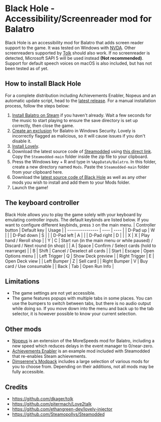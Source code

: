 # Black Hole - Accessibility/Screenreader mod for Balatro
Black Hole is an accessibility mod for Balatro that adds screen reader support to the game. It was tested on Windows with [NVDA](https://www.nvaccess.org/download/). Other screenreaders supported by [Tolk](https://github.com/dkager/tolk) should also work. If no screenreader is detected, Microsoft SAPI 5 will be used instead **(Not recommended)**. Support for default speech voices on macOS is also included, but has not been tested as of yet.

## How to install Black Hole
For a complete distribution including Achievements Enabler, Nopeus and an automatic update script, head to the [latest release](https://github.com/Aurelius7309/BlackHole/releases/latest). For a manual installation process, follow the steps below:
1. [Install Balatro on Steam](https://store.steampowered.com/app/2379780/Balatro/) if you haven't already. Wait a few seconds for the music to start playing to ensure the save directory is set up correctly, then close the game.
2. [Create an exclusion](https://github.com/Steamopollys/Steamodded/wiki/01.-Getting-started#using-windows-defender) for Balatro in Windows Security. Lovely is incorrectly flagged as malicious, so it will cause issues if you don't disable it.
3. [Install Lovely](https://github.com/ethangreen-dev/lovely-injector?tab=readme-ov-file#windows--proton--wine).
4. Download the latest source code of [Steamodded](https://github.com/Steamopollys/Steamodded/) using [this direct link](https://github.com/Steamopollys/Steamodded/archive/refs/heads/main.zip). Copy the `Steamodded-main` folder inside the zip file to your clipboard.
5. Press the Windows key + R and type in `%AppData%/Balatro`. In this folder, create a new directory named `Mods`. Paste the `Steamodded-main` folder from your clipboard here.
6. Download the [latest source code of Black Hole](https://github.com/Aurelius7309/BlackHole/archive/refs/heads/main.zip) as well as any other mods you wish to install and add them to your Mods folder.
7. Launch the game!

## The keyboard controller
Black Hole allows you to play the game solely with your keyboard by emulating controller inputs. The default keybinds are listed below. If you want to configure different keybinds, press `3` on the main menu.
| Controller button | Default key | Usage |
| ----------------  | ---- | ---- |
| D-Pad up          | W | |
| D-Pad down        | S | |
| D-Pad left        | A | |
| D-Pad right       | D | |
| X                 | X | Play hand / Reroll shop |
| Y                 | C | Start run (in the main menu or while paused) / Discard / Next round (in shop) |
| A                 | Space | Confirm / Select cards (hold to rearrange) |
| B                 | Shift | Cancel / Deselect all cards |
| Start             | Escape | Open Options menu |
| Left Trigger      | Q | Show Deck preview |
| Right Trigger     | E | Open Deck view |
| Left Bumper       | Z | Sell card |
| Right Bumper      | V | Buy card / Use consumable |
| Back              | Tab | Open Run Info |

## Limitations
- The game settings are not yet accessible. 
- The game features popups with multiple tabs in some places. You can use the bumpers to switch between tabs, but there is no audio output while doing so. If you move down into the menu and back up to the tab selector, it is however possible to know your current selection.

## Other mods
- [Nopeus](https://github.com/jenwalter666/JensBalatroCollection) is an extension of the MoreSpeeds mod for Balatro, including a new speed which reduces delays in the event manager to 0/near-zero.
- [Achievements Enabler](https://github.com/Steamopollys/Steamodded/blob/main/example_mods/Mods/AchievementsEnabler.lua) is an example mod included with Steamodded that re-enables Steam achievements.
- [Dimserene's Modpack](https://github.com/Dimserene/Dimserenes-Modpack) includes a large selection of various mods for you to choose from. Depending on their additions, not all mods may be fully accessible.
## Credits
- https://github.com/dkager/tolk
- https://github.com/pitermach/Love2talk
- https://github.com/ethangreen-dev/lovely-injector
- https://github.com/Steamopollys/Steamodded 
